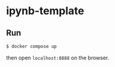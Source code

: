 # ipynb-template

## Run

```sh
$ docker compose up
```

then open `localhost:8888` on the browser.
